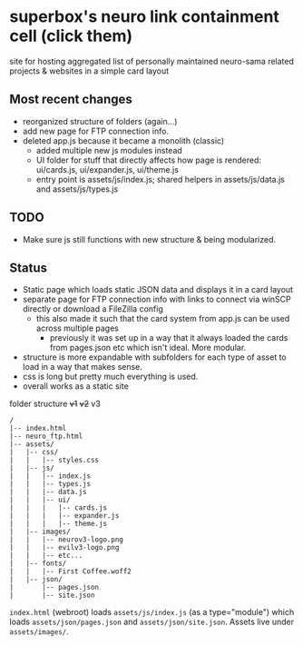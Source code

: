 # superbox's neuro link containment cell (click them)

site for hosting aggregated list of personally maintained neuro-sama related projects & websites in a simple card layout


## Most recent changes

- reorganized structure of folders (again...)
- add new page for FTP connection info.
- deleted app.js because it became a monolith (classic)
    - added multiple new js modules instead
    - UI folder for stuff that directly affects how page is rendered: ui/cards.js, ui/expander.js, ui/theme.js
    - entry point is assets/js/index.js; shared helpers in assets/js/data.js and assets/js/types.js

## TODO

- Make sure js still functions with new structure & being modularized. 

## Status

- Static page which loads static JSON data and displays it in a card layout
- separate page for FTP connection info with links to connect via winSCP directly or download a FileZilla config
    - this also made it such that the card system from app.js can be used across multiple pages 
        - previously it was set up in a way that it always loaded the cards from pages.json etc which isn't ideal. More modular. 
- structure is more expandable with subfolders for each type of asset to load in a way that makes sense.
- css is long but pretty much everything is used.
- overall works as a static site

folder structure ~~v1~~ ~~v2~~ v3

```
/
|-- index.html
|-- neuro_ftp.html
|-- assets/
|   |-- css/
|   |   |-- styles.css
|   |-- js/
|   |   |-- index.js
|   |   |-- types.js
|   |   |-- data.js
|   |   |-- ui/
|   |   |   |-- cards.js
|   |   |   |-- expander.js
|   |   |   |-- theme.js
|   |-- images/
|   |   |-- neurov3-logo.png
|   |   |-- evilv3-logo.png
|   |   |-- etc...
|   |-- fonts/
|   |   |-- First Coffee.woff2
|   |-- json/
|       |-- pages.json
|       |-- site.json
```

`index.html` (webroot) loads `assets/js/index.js` (as a type="module") which loads `assets/json/pages.json` and `assets/json/site.json`. Assets live under `assets/images/`.
